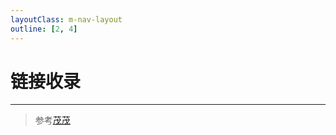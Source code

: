 ```yaml
---
layoutClass: m-nav-layout
outline: [2, 4]
---
```


# 链接收录

<script setup>
import ACardLinks from './.vitepress/components/ACardLinks.vue'

import { NAV_DATA } from './.vitepress/data/nav'
</script>
<style src="./.vitepress/style/nav.scss"></style>

<ACardLinks v-for="{title, items} in NAV_DATA" :title="title" :items="items" :target="'blank'" />

----

> 参考[茂茂](https://notes.fe-mm.com/nav)
